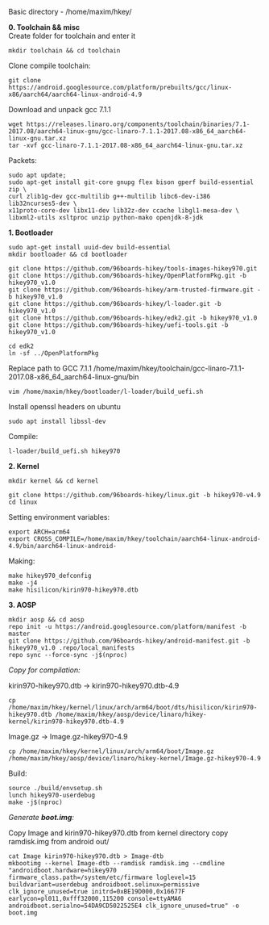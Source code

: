 Basic directory - /home/maxim/hkey/

**0. Toolchain && misc**  
Create folder for toolchain and enter it
```
mkdir toolchain && cd toolchain
```
Clone compile toolchain:
```
git clone https://android.googlesource.com/platform/prebuilts/gcc/linux-x86/aarch64/aarch64-linux-android-4.9
```
Download and unpack gcc 7.1.1
```
wget https://releases.linaro.org/components/toolchain/binaries/7.1-2017.08/aarch64-linux-gnu/gcc-linaro-7.1.1-2017.08-x86_64_aarch64-linux-gnu.tar.xz
tar -xvf gcc-linaro-7.1.1-2017.08-x86_64_aarch64-linux-gnu.tar.xz
```
Packets:
```
sudo apt update;
sudo apt-get install git-core gnupg flex bison gperf build-essential zip \
curl zlib1g-dev gcc-multilib g++-multilib libc6-dev-i386 lib32ncurses5-dev \
x11proto-core-dev libx11-dev lib32z-dev ccache libgl1-mesa-dev \
libxml2-utils xsltproc unzip python-mako openjdk-8-jdk
```
**1. Bootloader**
```
sudo apt-get install uuid-dev build-essential
mkdir bootloader && cd bootloader
```
```
git clone https://github.com/96boards-hikey/tools-images-hikey970.git
git clone https://github.com/96boards-hikey/OpenPlatformPkg.git -b hikey970_v1.0
git clone https://github.com/96boards-hikey/arm-trusted-firmware.git -b hikey970_v1.0
git clone https://github.com/96boards-hikey/l-loader.git -b hikey970_v1.0
git clone https://github.com/96boards-hikey/edk2.git -b hikey970_v1.0
git clone https://github.com/96boards-hikey/uefi-tools.git -b hikey970_v1.0
```
```
cd edk2
ln -sf ../OpenPlatformPkg
```
Replace path to GCC 7.1.1
/home/maxim/hkey/toolchain/gcc-linaro-7.1.1-2017.08-x86_64_aarch64-linux-gnu/bin
```
vim /home/maxim/hkey/bootloader/l-loader/build_uefi.sh
```
Install openssl headers on ubuntu
```
sudo apt install libssl-dev
```

Compile:
```
l-loader/build_uefi.sh hikey970
```

**2. Kernel**
```
mkdir kernel && cd kernel
```
```
git clone https://github.com/96boards-hikey/linux.git -b hikey970-v4.9
cd linux
```
Setting environment variables:
```text
export ARCH=arm64
export CROSS_COMPILE=/home/maxim/hkey/toolchain/aarch64-linux-android-4.9/bin/aarch64-linux-android-
```
Making:
```
make hikey970_defconfig
make -j4
make hisilicon/kirin970-hikey970.dtb
```

**3. AOSP**
```
mkdir aosp && cd aosp
repo init -u https://android.googlesource.com/platform/manifest -b master
git clone https://github.com/96boards-hikey/android-manifest.git -b hikey970_v1.0 .repo/local_manifests
repo sync --force-sync -j$(nproc)
```
*Copy for compilation:*

kirin970-hikey970.dtb -> kirin970-hikey970.dtb-4.9
``` 
cp /home/maxim/hkey/kernel/linux/arch/arm64/boot/dts/hisilicon/kirin970-hikey970.dtb /home/maxim/hkey/aosp/device/linaro/hikey-kernel/kirin970-hikey970.dtb-4.9
```
Image.gz -> Image.gz-hikey970-4.9
```
cp /home/maxim/hkey/kernel/linux/arch/arm64/boot/Image.gz /home/maxim/hkey/aosp/device/linaro/hikey-kernel/Image.gz-hikey970-4.9
```
Build:
```
source ./build/envsetup.sh
lunch hikey970-userdebug
make -j$(nproc)
```
*Generate **boot.img**:*

Copy Image and kirin970-hikey970.dtb from kernel directory
copy ramdisk.img from android out/
```
cat Image kirin970-hikey970.dtb > Image-dtb
mkbootimg --kernel Image-dtb --ramdisk ramdisk.img --cmdline "androidboot.hardware=hikey970 firmware_class.path=/system/etc/firmware loglevel=15 buildvariant=userdebug androidboot.selinux=permissive clk_ignore_unused=true initrd=0xBE19D000,0x16677F earlycon=pl011,0xfff32000,115200 console=ttyAMA6 androidboot.serialno=54DA9CD5022525E4 clk_ignore_unused=true" -o boot.img
```
